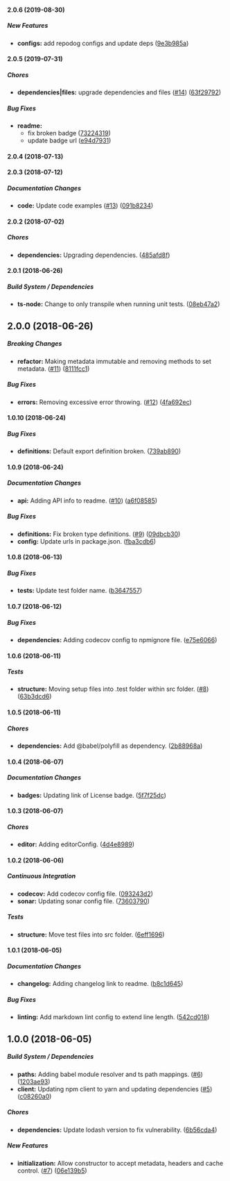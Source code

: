 #### 2.0.6 (2019-08-30)

##### New Features

* **configs:**  add repodog configs and update deps ([9e3b985a](https://github.com/bad-batch/cacheability/commit/9e3b985a6c70b07982105a58a9b4a2e73be906aa))

#### 2.0.5 (2019-07-31)

##### Chores

* **dependencies|files:**  upgrade dependencies and files ([#14](https://github.com/bad-batch/cacheability/pull/14)) ([63f29792](https://github.com/bad-batch/cacheability/commit/63f29792e7ce35abaa5f9d7a3378099e1238e300))

##### Bug Fixes

* **readme:**
  *  fix broken badge ([73224319](https://github.com/bad-batch/cacheability/commit/73224319ae8f9ec55950f42fa6a624829621e896))
  *  update badge url ([e94d7931](https://github.com/bad-batch/cacheability/commit/e94d79318bf825d5d34e80e499a903927d1278a2))

#### 2.0.4 (2018-07-13)

#### 2.0.3 (2018-07-12)

##### Documentation Changes

* **code:**  Update code examples ([#13](https://github.com/bad-batch/cacheability/pull/13)) ([091b8234](https://github.com/bad-batch/cacheability/commit/091b8234f3d162041aebbf228816afba31f4bcf9))

#### 2.0.2 (2018-07-02)

##### Chores

* **dependencies:**  Upgrading dependencies. ([485afd8f](https://github.com/bad-batch/cacheability/commit/485afd8fe66827f2afb6ad4c64457ab1123c1694))

#### 2.0.1 (2018-06-26)

##### Build System / Dependencies

* **ts-node:**  Change to only transpile when running unit tests. ([08eb47a2](https://github.com/bad-batch/cacheability/commit/08eb47a21690523f1dacd9043ee196f02ed3182e))

## 2.0.0 (2018-06-26)

##### Breaking Changes

* **refactor:**  Making metadata immutable and removing methods to set metadata. ([#11](https://github.com/bad-batch/cacheability/pull/11)) ([8111fcc1](https://github.com/bad-batch/cacheability/commit/8111fcc14b7f39613b1a1196501cc42379bd2bb6))

##### Bug Fixes

* **errors:**  Removing excessive error throwing. ([#12](https://github.com/bad-batch/cacheability/pull/12)) ([4fa692ec](https://github.com/bad-batch/cacheability/commit/4fa692ec38eb6232a3c00bcaf6bf70dc7c414010))

#### 1.0.10 (2018-06-24)

##### Bug Fixes

* **definitions:**  Default export definition broken. ([739ab890](https://github.com/bad-batch/cacheability/commit/739ab8909463240527e7cdd2a1fa6fda84e14d04))

#### 1.0.9 (2018-06-24)

##### Documentation Changes

* **api:**  Adding API info to readme. ([#10](https://github.com/bad-batch/cacheability/pull/10)) ([a6f08585](https://github.com/bad-batch/cacheability/commit/a6f085858e7513169d550c0d019a2576c0ace333))

##### Bug Fixes

* **definitions:**  Fix broken type definitions. ([#9](https://github.com/bad-batch/cacheability/pull/9)) ([09dbcb30](https://github.com/bad-batch/cacheability/commit/09dbcb3027c981511a3382fc3079f29915bb01ad))
* **config:**  Update urls in package.json. ([fba3cdb6](https://github.com/bad-batch/cacheability/commit/fba3cdb674567ae7a69dbca1803365cd3c33159f))

#### 1.0.8 (2018-06-13)

##### Bug Fixes

* **tests:**  Update test folder name. ([b3647557](https://github.com/dylanaubrey/cacheability/commit/b364755787f0a8d5da02407ecac60578a04ee92d))

#### 1.0.7 (2018-06-12)

##### Bug Fixes

* **dependencies:**  Adding codecov config to npmignore file. ([e75e6066](https://github.com/dylanaubrey/cacheability/commit/e75e6066074249353d7dab68f96e48cc2b307357))

#### 1.0.6 (2018-06-11)

##### Tests

* **structure:**  Moving setup files into .test folder within src folder. ([#8](https://github.com/dylanaubrey/cacheability/pull/8)) ([63b3dcd6](https://github.com/dylanaubrey/cacheability/commit/63b3dcd60ceef8990517ade6c77e392ceef7ae0d))

#### 1.0.5 (2018-06-11)

##### Chores

* **dependencies:**  Add @babel/polyfill as dependency. ([2b88968a](https://github.com/dylanaubrey/cacheability/commit/2b88968a52a7a0f7b2833bad09e8cca5b4778908))

#### 1.0.4 (2018-06-07)

##### Documentation Changes

* **badges:**  Updating link of License badge. ([5f7f25dc](https://github.com/dylanaubrey/cacheability/commit/5f7f25dc389405e542c67e411f12a6a5f174224a))

#### 1.0.3 (2018-06-07)

##### Chores

* **editor:**  Adding editorConfig. ([4d4e8989](https://github.com/dylanaubrey/cacheability/commit/4d4e8989027f9736597e9f27ea8161a76a775e58))

#### 1.0.2 (2018-06-06)

##### Continuous Integration

* **codecov:**  Add codecov config file. ([093243d2](https://github.com/dylanaubrey/cacheability/commit/093243d268f714edab7ac02e2b369933441a5eb4))
* **sonar:**  Updating sonar config file. ([73603790](https://github.com/dylanaubrey/cacheability/commit/736037908a82bd8ce4b9c70cc34f7fdb32572cf6))

##### Tests

* **structure:**  Move test files into src folder. ([6eff1696](https://github.com/dylanaubrey/cacheability/commit/6eff169688fce5803be5c6d419c006b97237f724))

#### 1.0.1 (2018-06-05)

##### Documentation Changes

* **changelog:**  Adding changelog link to readme. ([b8c1d645](https://github.com/dylanaubrey/cacheability/commit/b8c1d6456fd0c83a828d468b92e1f10c4a3f7d79))

##### Bug Fixes

* **linting:**  Add markdown lint config to extend line length. ([542cd018](https://github.com/dylanaubrey/cacheability/commit/542cd01824de65b7d67ecf8d8c7e37f83a910e3b))

## 1.0.0 (2018-06-05)

##### Build System / Dependencies

* **paths:**  Adding babel module resolver and ts path mappings. ([#6](https://github.com/dylanaubrey/cacheability/pull/6)) ([1203ae93](https://github.com/dylanaubrey/cacheability/commit/1203ae9370495d74daa427b88f68302075b0d154))
* **client:**  Updating npm client to yarn and updating dependencies ([#5](https://github.com/dylanaubrey/cacheability/pull/5)) ([c08260a0](https://github.com/dylanaubrey/cacheability/commit/c08260a015d3ee621cb1cf7635530c1729cbef5b))

##### Chores

* **dependencies:**  Update lodash version to fix vulnerability. ([6b56cda4](https://github.com/dylanaubrey/cacheability/commit/6b56cda4ac18b52ece1b2d63bcd761e58565bbd1))

##### New Features

* **initialization:**  Allow constructor to accept metadata, headers and cache control. ([#7](https://github.com/dylanaubrey/cacheability/pull/7)) ([06e139b5](https://github.com/dylanaubrey/cacheability/commit/06e139b51d421884102203e206dc59200aa09485))

